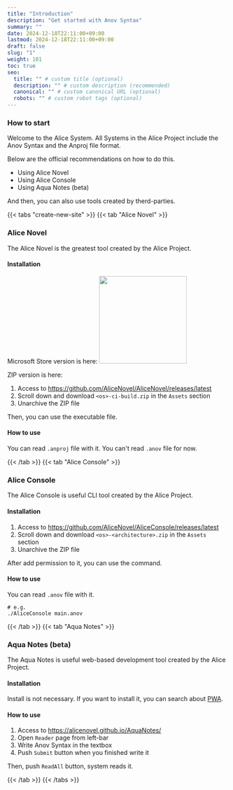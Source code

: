 ```yaml
---
title: "Introduction"
description: "Get started with Anov Syntax"
summary: ""
date: 2024-12-18T22:11:00+09:00
lastmod: 2024-12-18T22:11:00+09:00
draft: false
slug: "1"
weight: 101
toc: true
seo:
  title: "" # custom title (optional)
  description: "" # custom description (recommended)
  canonical: "" # custom canonical URL (optional)
  robots: "" # custom robot tags (optional)
---
```


### How to start

Welcome to the Alice System. All Systems in the Alice Project include the Anov Syntax and the Anproj file format.

Below are the official recommendations on how to do this.

- Using Alice Novel
- Using Alice Console
- Using Aqua Notes (beta)

And then, you can also use tools created by therd-parties.

{{< tabs "create-new-site" >}}
{{< tab "Alice Novel" >}}

### Alice Novel

The Alice Novel is the greatest tool created by the Alice Project.

#### Installation

Microsoft Store version is here:
<a href="https://apps.microsoft.com/detail/9mvs80m1ps8v?referrer=appbadge&mode=direct">
	<img src="https://get.microsoft.com/images/en-us%20light.svg" width="200"/>
</a>

ZIP version is here:
1. Access to <https://github.com/AliceNovel/AliceNovel/releases/latest>
1. Scroll down and download `<os>-ci-build.zip` in the `Assets` section
1. Unarchive the ZIP file

Then, you can use the executable file.

#### How to use

You can read `.anproj` file with it. You can't read `.anov` file for now.

{{< /tab >}}
{{< tab "Alice Console" >}}

### Alice Console

The Alice Console is useful CLI tool created by the Alice Project.

#### Installation

1. Access to <https://github.com/AliceNovel/AliceConsole/releases/latest>
1. Scroll down and download `<os>-<architecture>.zip` in the `Assets` section
1. Unarchive the ZIP file

After add permission to it, you can use the command.

#### How to use

You can read `.anov` file with it.

```shell
# e.g.
./AliceConsole main.anov
```

{{< /tab >}}
{{< tab "Aqua Notes" >}}

### Aqua Notes (beta)

The Aqua Notes is useful web-based development tool created by the Alice Project.

#### Installation

Install is not necessary. If you want to install it, you can search about [PWA](https://web.dev/explore/progressive-web-apps).

#### How to use

1. Access to <https://alicenovel.github.io/AquaNotes/>
1. Open `Reader` page from left-bar
1. Write Anov Syntax in the textbox
1. Push `Submit` button when you finished write it

Then, push `ReadAll` button, system reads it.

{{< /tab >}}
{{< /tabs >}}
